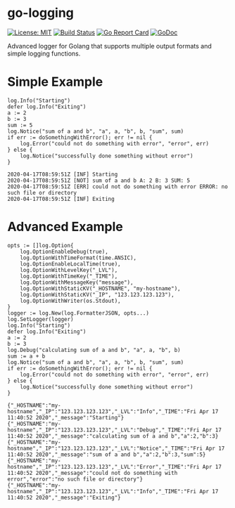 # go-logging

[![License: MIT](https://img.shields.io/badge/License-MIT-yellow.svg)](https://opensource.org/licenses/MIT)
[![Build Status](https://travis-ci.org/Codehardt/go-logging.svg?branch=master)](https://travis-ci.org/Codehardt/go-logging)
[![Go Report Card](https://goreportcard.com/badge/github.com/Codehardt/go-logging)](https://goreportcard.com/report/github.com/Codehardt/go-logging)
[![GoDoc](https://godoc.org/github.com/Codehardt/go-logging?status.svg)](https://godoc.org/github.com/Codehardt/go-logging)

Advanced logger for Golang that supports multiple output formats and simple logging functions.

# Simple Example

```golang
log.Info("Starting")
defer log.Info("Exiting")
a := 2
b := 3
sum := 5
log.Notice("sum of a and b", "a", a, "b", b, "sum", sum)
if err := doSomethingWithError(); err != nil {
	log.Error("could not do something with error", "error", err)
} else {
	log.Notice("successfully done something without error")
}
```

```
2020-04-17T08:59:51Z [INF] Starting
2020-04-17T08:59:51Z [NOT] sum of a and b A: 2 B: 3 SUM: 5
2020-04-17T08:59:51Z [ERR] could not do something with error ERROR: no such file or directory
2020-04-17T08:59:51Z [INF] Exiting
```

# Advanced Example

```golang
opts := []log.Option{
	log.OptionEnableDebug(true),
	log.OptionWithTimeFormat(time.ANSIC),
	log.OptionEnableLocalTime(true),
	log.OptionWithLevelKey("_LVL"),
	log.OptionWithTimeKey("_TIME"),
	log.OptionWithMessageKey("message"),
	log.OptionWithStaticKV("_HOSTNAME", "my-hostname"),
	log.OptionWithStaticKV("_IP", "123.123.123.123"),
	log.OptionWithWriter(os.Stdout),
}
logger := log.New(log.FormatterJSON, opts...)
log.SetLogger(logger)
log.Info("Starting")
defer log.Info("Exiting")
a := 2
b := 3
log.Debug("calculating sum of a and b", "a", a, "b", b)
sum := a + b
log.Notice("sum of a and b", "a", a, "b", b, "sum", sum)
if err := doSomethingWithError(); err != nil {
	log.Error("could not do something with error", "error", err)
} else {
	log.Notice("successfully done something without error")
}
```

```
{"_HOSTNAME":"my-hostname","_IP":"123.123.123.123","_LVL":"Info","_TIME":"Fri Apr 17 11:40:52 2020","_message":"Starting"}
{"_HOSTNAME":"my-hostname","_IP":"123.123.123.123","_LVL":"Debug","_TIME":"Fri Apr 17 11:40:52 2020","_message":"calculating sum of a and b","a":2,"b":3}
{"_HOSTNAME":"my-hostname","_IP":"123.123.123.123","_LVL":"Notice","_TIME":"Fri Apr 17 11:40:52 2020","_message":"sum of a and b","a":2,"b":3,"sum":5}
{"_HOSTNAME":"my-hostname","_IP":"123.123.123.123","_LVL":"Error","_TIME":"Fri Apr 17 11:40:52 2020","_message":"could not do something with error","error":"no such file or directory"}
{"_HOSTNAME":"my-hostname","_IP":"123.123.123.123","_LVL":"Info","_TIME":"Fri Apr 17 11:40:52 2020","_message":"Exiting"}   
```